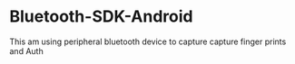 # Bluetooth-SDK-Android
This am using peripheral bluetooth device to capture capture finger prints and Auth 

